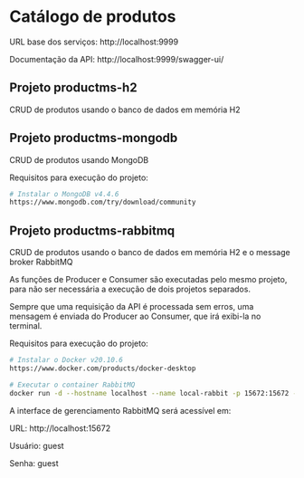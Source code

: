 # Catálogo de produtos

URL base dos serviços: http://localhost:9999

Documentação da API: http://localhost:9999/swagger-ui/

## Projeto productms-h2

CRUD de produtos usando o banco de dados em memória H2

## Projeto productms-mongodb

CRUD de produtos usando MongoDB

Requisitos para execução do projeto:

```bash
# Instalar o MongoDB v4.4.6
https://www.mongodb.com/try/download/community
```

## Projeto productms-rabbitmq

CRUD de produtos usando o banco de dados em memória H2 e o message broker RabbitMQ

As funções de Producer e Consumer são executadas pelo mesmo projeto, para não ser necessária a execução de dois projetos separados.

Sempre que uma requisição da API é processada sem erros, uma mensagem é enviada do Producer ao Consumer, que irá exibi-la no terminal.

Requisitos para execução do projeto:
```bash
# Instalar o Docker v20.10.6
https://www.docker.com/products/docker-desktop

# Executar o container RabbitMQ
docker run -d --hostname localhost --name local-rabbit -p 15672:15672 -p 5672:5672 rabbitmq:3-management
```
A interface de gerenciamento RabbitMQ será acessível em:

URL: http://localhost:15672

Usuário: guest

Senha: guest
